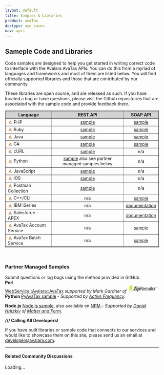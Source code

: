 ```yaml
---
layout: default
title: Samples & Libraries
product: avaTax
doctype: use_cases
nav: apis
---
```

<h2>Sameple Code and Libraries</h2>
Code samples are designed to help you get started in writing correct code to interface with the Avalara AvaTax APIs. You can do this from a myriad of languages and frameworks and most of them are listed below. You will find officially supported libraries and those that are contributed by our community.

These libraries are open source, and are released as such. If you have located a bug or have questions, please visit the Github repositories that are associated with the sample code and provide feedback there.
<table border="1" width="100%" cellspacing="0" cellpadding="5">
<thead style="background-color: lightgray;">
<tr>
<th>Language</th>
<th>REST API</th>
<th>SOAP API</th>
</tr>
</thead>
<!-- PHP -->
<tbody>
<tr>
<td><img style="vertical-align: middle;" src="/images/2014/01/favicon32x32.png" alt="" width="15" height="15" /> PHP</td>
<td style="text-align: center;"><a href="https://github.com/avadev/AvaTax-Calc-REST-PHP">sample</a></td>
<td style="text-align: center;"><a href="https://github.com/avadev/AvaTax-Calc-SOAP-PHP">sample</a></td>
</tr>
<!-- Ruby -->
<tr>
<td><img style="vertical-align: middle;" src="/images/2014/01/favicon32x32.png" alt="" width="15" height="15" /> Ruby</td>
<td style="text-align: center;"><a href="https://github.com/avadev/AvaTax-Calc-REST-Ruby">sample</a></td>
<td style="text-align: center;"><a href="https://github.com/avadev/AvaTax-Calc-SOAP-Ruby">sample</a></td>
</tr>
<!-- Java -->
<tr>
<td><img style="vertical-align: middle;" src="/images/2014/01/favicon32x32.png" alt="" width="15" height="15" /> Java</td>
<td style="text-align: center;"><a href="https://github.com/avadev/AvaTax-Calc-REST-java">sample</a></td>
<td style="text-align: center;"><a href="https://github.com/avadev/AvaTax-Calc-SOAP-Java">sample</a></td>
</tr>
<!-- C# -->
<tr>
<td><img style="vertical-align: middle;" src="/images/2014/01/favicon32x32.png" alt="" width="15" height="15" /> C#</td>
<td style="text-align: center;"><a href="https://github.com/avadev/AvaTax-Calc-REST-csharp">sample</a></td>
<td style="text-align: center;"><a href="https://github.com/avadev/AvaTax-Calc-SOAP-csharp">sample</a></td>
</tr>
<!-- cURL -->
<tr>
<td><img style="vertical-align: middle;" src="/images/2014/01/favicon32x32.png" alt="" width="15" height="15" /> cURL</td>
<td style="text-align: center;"><a href="https://github.com/avadev/AvaTax-Calc-REST-cURL">sample</a></td>
<td style="text-align: center;">n/a</td>
</tr>
<!-- Python -->
<tr>
<td><img style="vertical-align: middle;" src="/images/2014/01/favicon32x32.png" alt="" width="15" height="15" /> Python</td>
<td style="text-align: center;"><a href="https://github.com/avadev/AvaTax-Calc-REST-Python">sample</a>
also see partner
managed samples below</td>
<td style="text-align: center;">n/a</td>
</tr>
<!-- JavaScript -->
<tr>
<td><img style="vertical-align: middle;" src="/images/2014/01/favicon32x32.png" alt="" width="15" height="15" /> JavaScript</td>
<td style="text-align: center;"><a href="https://github.com/avadev/AvaTax-Calc-REST-JavaScript">sample</a></td>
<td style="text-align: center;">n/a</td>
</tr>
<!-- iOS -->
<tr>
<td><img style="vertical-align: middle;" src="/images/2014/01/favicon32x32.png" alt="" width="15" height="15" /> iOS</td>
<td style="text-align: center;"><a href="https://github.com/avadev/AvaTax-Calc-SDK-iOS">sample</a></td>
<td style="text-align: center;">n/a</td>
</tr>
<!-- Postman -->
<tr>
<td><img style="vertical-align: middle;" src="/images/2014/01/favicon32x32.png" alt="" width="15" height="15" /> Postman Collection</td>
<td style="text-align: center;"><a href="https://www.getpostman.com/collections/e362821310b01d7580e9">sample</a></td>
<td style="text-align: center;">n/a</td>
</tr>
<!-- C++/CLI -->
<tr>
<td><img style="vertical-align: middle;" src="/images/2014/01/favicon32x32.png" alt="" width="15" height="15" /> C++/CLI</td>
<td style="text-align: center;">n/a</td>
<td style="text-align: center;"><a href="https://github.com/avadev/AvaTax-Calc-SOAP-CPP">sample</a></td>
</tr>
<!-- IBM -->
<tr>
<td><img style="vertical-align: middle;" src="/images/2014/01/favicon32x32.png" alt="" width="15" height="15" /> IBM iSeries</td>
<td style="text-align: center;">n/a</td>
<td style="text-align: center;"><a title="IBM iSeries Documentation" href="https://github.com/avadev/AvaTax-Calc-SOAP-IBMi">documentation</a></td>
</tr>
<!-- Salesforce -->
<tr>
<td><img style="vertical-align: middle;" src="/images/2014/01/favicon32x32.png" alt="" width="15" height="15" /> Salesforce - APEX</td>
<td style="text-align: center;">n/a</td>
<td style="text-align: center;"><a href="https://github.com/avadev/AvaTaxCalc-Salesforce-APEX-Documentation">documentation</a></td>
</tr>
<!-- AvaTaxLocal
<tr>
<td><img style="vertical-align: middle;" src="/images/2014/01/favicon32x32.png" alt="" width="15" height="15" /> AvaTax Local for Point-of-sale</td>
<td style="text-align: center;">n/a</td>
<td style="text-align: center;"><a href="https://github.com/avadev/AvaTaxLocalPOS" target="_blank">installation file</a>
<a href="http://help.avalara.com/001_Avalara_AvaTax_Local/010_How_to_Install_and_Configure_Avalara_AvaTax_Local" target="_blank">installation guide</a>
<a href="https://help.avalara.com/001_Avalara_AvaTax_Local/020_How_to_Use_Avalara_AvaTax_Local" target="_blank">usage guide</a></td>
</tr>
--><!-- Account Service -->
<tr>
<td><img style="vertical-align: middle;" src="/images/2014/01/favicon32x32.png" alt="" width="15" height="15" /> AvaTax Account Service</td>
<td style="text-align: center;">n/a</td>
<td style="text-align: center;"><a href="https://github.com/avadev/AvaTax-Calc-AccountSvc-SOAP-csharp">sample</a></td>
</tr>
<!-- Batch Service -->
<tr>
<td><img style="vertical-align: middle;" src="/images/2014/01/favicon32x32.png" alt="" width="15" height="15" /> AvaTax Batch Service</td>
<td style="text-align: center;">n/a</td>
<td style="text-align: center;"><a href="https://github.com/avadev/AvaTax-Calc-BatchSvc-SOAP-csharp">sample</a></td>
</tr>
</tbody>
</table>
&nbsp;
<h3>Partner Managed Samples</h3>
Submit questions or log bugs using the method provided in GitHub.
<div><b>Perl</b></div>
<div><a href="https://metacpan.org/release/WebService-Avalara-AvaTax">WebService::Avalara::AvaTax</a> <em>supported by Mark Gardner of <a href="http://www.ziprecruiter.com"><img class="alignnone wp-image-9119 " src="/images/2013/03/ziprecruiter_logo.png" alt="ziprecruiter_logo" width="98" height="25" /></a></em></div>
<strong>Python</strong>
<a href="https://github.com/activefrequency/pyavatax">PyAvaTax sample</a> - <em>Supported by <a href="http://www.activefrequency.com/">Active Frequency</a>.</em>

<strong>Node.js</strong>
<a href="https://github.com/Matter-and-Form/node-avatax">Node.js sample</a>, also available on <a href="https://www.npmjs.com/package/avatax">NPM</a>.- <em>Supported by <a href="http://danielhritzkiv.com/">Daniel Hritzkiv</a> of <a href="https://matterandform.net/">Matter and Form</a>.</em>

<strong>/// Calling All Developers!</strong>

If you have built libraries or sample code that connects to our services and would like to showcase them on this site, please send us an email at <a href="mailto:developer@avalara.com">developer@avalara.com</a>.

<hr />

<h4>Related Community Discussions</h4>
<div id="gsfn_list_widget">
<div id="gsfn_content">Loading...</div>
</div>
<script src="https://getsatisfaction.com/avalara/widgets/javascripts/f585970/widgets.js" type="text/javascript"></script><script src="https://getsatisfaction.com/avalara/topics.widget?callback=gsfnTopicsCallback&amp;length=240&amp;limit=5&amp;sort=recently_active&amp;user_defined_code=samples" type="text/javascript"></script>
<div id="getsat-widget-8157"></div>
<script src="https://loader.engage.gsfn.us/loader.js" type="text/javascript"></script><script type="text/javascript">// <![CDATA[
if (typeof GSFN !== "undefined") { GSFN.loadWidget(8157,{"containerId":"getsat-widget-8157"}); }
// ]]></script>
